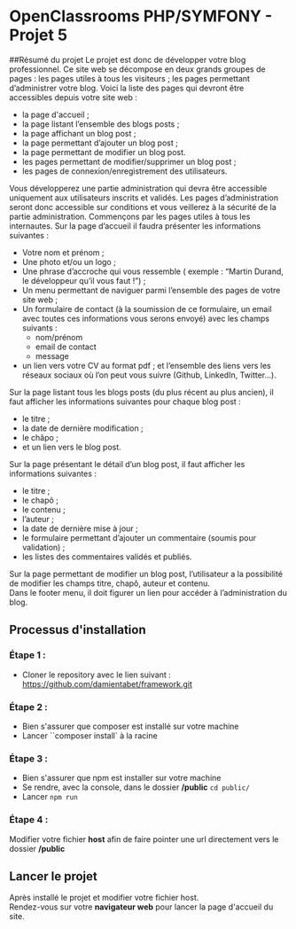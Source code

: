 # OpenClassrooms PHP/SYMFONY - Projet 5
##Résumé du projet
Le projet est donc de développer votre blog professionnel. Ce site web se décompose en deux grands groupes de pages :
les pages utiles à tous les visiteurs ;
les pages permettant d’administrer votre blog.
Voici la liste des pages qui devront être accessibles depuis votre site web :
- la page d'accueil ;
- la page listant l’ensemble des blogs posts ;
- la page affichant un blog post ;
- la page permettant d’ajouter un blog post ;
- la page permettant de modifier un blog post.
- les pages permettant de modifier/supprimer un blog post ;
- les pages de connexion/enregistrement des utilisateurs.  

Vous développerez une partie administration qui devra être accessible uniquement aux utilisateurs inscrits et validés.
Les pages d’administration seront donc accessible sur conditions et vous veillerez à la sécurité de la partie administration.
Commençons par les pages utiles à tous les internautes.
Sur la page d’accueil il faudra présenter les informations suivantes :
- Votre nom et prénom ;
- Une photo et/ou un logo ;
- Une phrase d’accroche qui vous ressemble ( exemple : “Martin Durand, le développeur qu’il vous faut !”) ;
- Un menu permettant de naviguer parmi l’ensemble des pages de votre site web ;
- Un formulaire de contact (à la soumission de ce formulaire, un email avec toutes ces informations vous serons envoyé) avec les champs suivants :
    - nom/prénom
    - email de contact
    - message
- un lien vers votre CV au format pdf ; et l’ensemble des liens vers les réseaux sociaux où l’on peut vous suivre (Github, LinkedIn, Twitter…).  

Sur la page listant tous les blogs posts (du plus récent au plus ancien), il faut afficher les informations suivantes pour chaque blog post :
- le titre ;
- la date de dernière modification ;
- le châpo ;
- et un lien vers le blog post.  

Sur la page présentant le détail d’un blog post, il faut afficher les informations suivantes :
- le titre ;
- le chapô ;
- le contenu ;
- l’auteur ;
- la date de dernière mise à jour ;
- le formulaire permettant d’ajouter un commentaire (soumis pour validation) ;
- les listes des commentaires validés et publiés.

Sur la page permettant de modifier un blog post, l’utilisateur a la possibilité de modifier les champs titre, chapô, auteur et contenu.  
Dans le footer menu, il doit figurer un lien pour accéder à l’administration du blog.
## Processus d'installation
### Étape 1 :
- Cloner le repository avec le lien suivant : https://github.com/damientabet/framework.git
### Étape 2 :
- Bien s'assurer que composer est installé sur votre machine
- Lancer ``composer install` à la racine
### Étape 3 :
- Bien s'assurer que npm est installer sur votre machine
- Se rendre, avec la console, dans le dossier **/public** ``cd public/``
- Lancer ``npm run``
### Étape 4 :
Modifier votre fichier **host** afin de faire pointer une url directement vers le dossier **/public**
## Lancer le projet
Après installé le projet et modifier votre fichier host.  
Rendez-vous sur votre **navigateur web** pour lancer la page d'accueil du site.